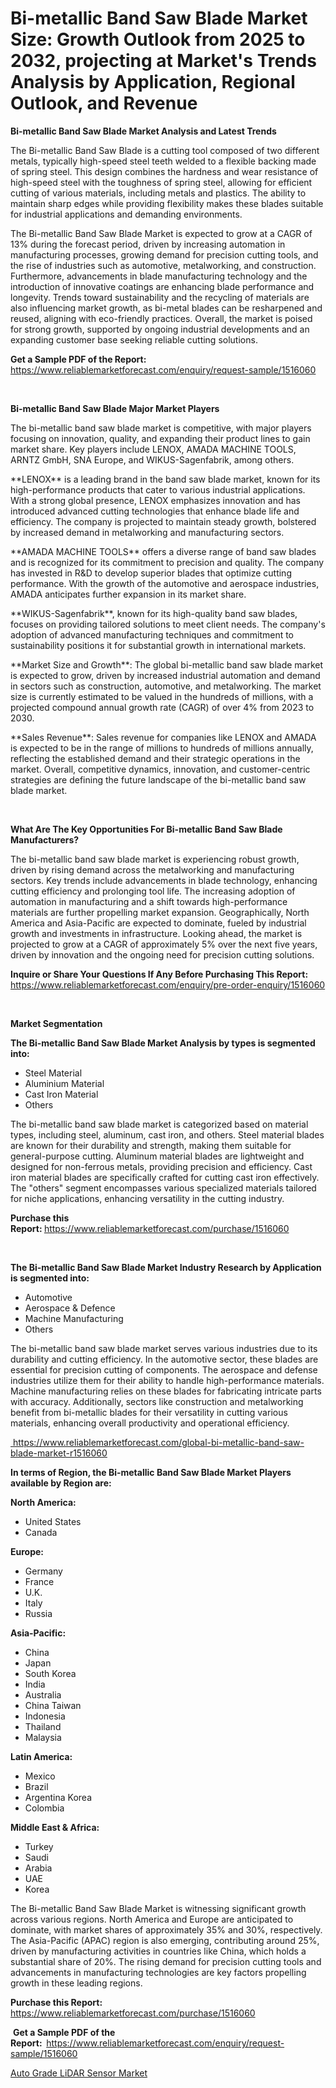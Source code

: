 <p><h1>Bi-metallic Band Saw Blade Market Size: Growth Outlook from 2025 to 2032, projecting at Market's Trends Analysis by Application, Regional Outlook, and Revenue</h1></p><p><strong>Bi-metallic Band Saw Blade Market Analysis and Latest Trends</strong></p>
<p><p>The Bi-metallic Band Saw Blade is a cutting tool composed of two different metals, typically high-speed steel teeth welded to a flexible backing made of spring steel. This design combines the hardness and wear resistance of high-speed steel with the toughness of spring steel, allowing for efficient cutting of various materials, including metals and plastics. The ability to maintain sharp edges while providing flexibility makes these blades suitable for industrial applications and demanding environments.</p><p>The Bi-metallic Band Saw Blade Market is expected to grow at a CAGR of 13% during the forecast period, driven by increasing automation in manufacturing processes, growing demand for precision cutting tools, and the rise of industries such as automotive, metalworking, and construction. Furthermore, advancements in blade manufacturing technology and the introduction of innovative coatings are enhancing blade performance and longevity. Trends toward sustainability and the recycling of materials are also influencing market growth, as bi-metal blades can be resharpened and reused, aligning with eco-friendly practices. Overall, the market is poised for strong growth, supported by ongoing industrial developments and an expanding customer base seeking reliable cutting solutions.</p></p>
<p><strong>Get a Sample PDF of the Report:&nbsp;</strong> <a href="https://www.reliablemarketforecast.com/enquiry/request-sample/1516060?utm_campaign=3049&utm_medium=2&utm_source=Github&utm_content=ia&utm_term=29032025&utm_id=bi-metallic-band-saw-blade">https://www.reliablemarketforecast.com/enquiry/request-sample/1516060</a></p>
<p>&nbsp;</p>
<p><strong>Bi-metallic Band Saw Blade Major Market Players</strong></p>
<p><p>The bi-metallic band saw blade market is competitive, with major players focusing on innovation, quality, and expanding their product lines to gain market share. Key players include LENOX, AMADA MACHINE TOOLS, ARNTZ GmbH, SNA Europe, and WIKUS-Sagenfabrik, among others.</p><p>**LENOX** is a leading brand in the band saw blade market, known for its high-performance products that cater to various industrial applications. With a strong global presence, LENOX emphasizes innovation and has introduced advanced cutting technologies that enhance blade life and efficiency. The company is projected to maintain steady growth, bolstered by increased demand in metalworking and manufacturing sectors.</p><p>**AMADA MACHINE TOOLS** offers a diverse range of band saw blades and is recognized for its commitment to precision and quality. The company has invested in R&D to develop superior blades that optimize cutting performance. With the growth of the automotive and aerospace industries, AMADA anticipates further expansion in its market share.</p><p>**WIKUS-Sagenfabrik**, known for its high-quality band saw blades, focuses on providing tailored solutions to meet client needs. The company's adoption of advanced manufacturing techniques and commitment to sustainability positions it for substantial growth in international markets.</p><p>**Market Size and Growth**: The global bi-metallic band saw blade market is expected to grow, driven by increased industrial automation and demand in sectors such as construction, automotive, and metalworking. The market size is currently estimated to be valued in the hundreds of millions, with a projected compound annual growth rate (CAGR) of over 4% from 2023 to 2030.</p><p>**Sales Revenue**: Sales revenue for companies like LENOX and AMADA is expected to be in the range of millions to hundreds of millions annually, reflecting the established demand and their strategic operations in the market. Overall, competitive dynamics, innovation, and customer-centric strategies are defining the future landscape of the bi-metallic band saw blade market.</p></p>
<p>&nbsp;</p>
<p><strong>What Are The Key Opportunities For Bi-metallic Band Saw Blade Manufacturers?</strong></p>
<p><p>The bi-metallic band saw blade market is experiencing robust growth, driven by rising demand across the metalworking and manufacturing sectors. Key trends include advancements in blade technology, enhancing cutting efficiency and prolonging tool life. The increasing adoption of automation in manufacturing and a shift towards high-performance materials are further propelling market expansion. Geographically, North America and Asia-Pacific are expected to dominate, fueled by industrial growth and investments in infrastructure. Looking ahead, the market is projected to grow at a CAGR of approximately 5% over the next five years, driven by innovation and the ongoing need for precision cutting solutions.</p></p>
<p><strong>Inquire or Share Your Questions If Any Before Purchasing This Report:</strong> <a href="https://www.reliablemarketforecast.com/enquiry/pre-order-enquiry/1516060?utm_campaign=3049&utm_medium=2&utm_source=Github&utm_content=ia&utm_term=29032025&utm_id=bi-metallic-band-saw-blade">https://www.reliablemarketforecast.com/enquiry/pre-order-enquiry/1516060</a></p>
<p>&nbsp;</p>
<p><strong>Market Segmentation</strong></p>
<p><strong>The Bi-metallic Band Saw Blade Market Analysis by types is segmented into:</strong></p>
<p><ul><li>Steel Material</li><li>Aluminium Material</li><li>Cast Iron Material</li><li>Others</li></ul></p>
<p><p>The bi-metallic band saw blade market is categorized based on material types, including steel, aluminum, cast iron, and others. Steel material blades are known for their durability and strength, making them suitable for general-purpose cutting. Aluminum material blades are lightweight and designed for non-ferrous metals, providing precision and efficiency. Cast iron material blades are specifically crafted for cutting cast iron effectively. The "others" segment encompasses various specialized materials tailored for niche applications, enhancing versatility in the cutting industry.</p></p>
<p><strong>Purchase this Report:&nbsp;</strong><a href="https://www.reliablemarketforecast.com/purchase/1516060?utm_campaign=3049&utm_medium=2&utm_source=Github&utm_content=ia&utm_term=29032025&utm_id=bi-metallic-band-saw-blade">https://www.reliablemarketforecast.com/purchase/1516060</a></p>
<p>&nbsp;</p>
<p><strong>The Bi-metallic Band Saw Blade Market Industry Research by Application is segmented into:</strong></p>
<p><ul><li>Automotive</li><li>Aerospace & Defence</li><li>Machine Manufacturing</li><li>Others</li></ul></p>
<p><p>The bi-metallic band saw blade market serves various industries due to its durability and cutting efficiency. In the automotive sector, these blades are essential for precision cutting of components. The aerospace and defense industries utilize them for their ability to handle high-performance materials. Machine manufacturing relies on these blades for fabricating intricate parts with accuracy. Additionally, sectors like construction and metalworking benefit from bi-metallic blades for their versatility in cutting various materials, enhancing overall productivity and operational efficiency.</p></p>
<p><a href="https://www.reliablemarketforecast.com/global-bi-metallic-band-saw-blade-market-r1516060?utm_campaign=3049&utm_medium=2&utm_source=Github&utm_content=ia&utm_term=29032025&utm_id=bi-metallic-band-saw-blade">&nbsp;https://www.reliablemarketforecast.com/global-bi-metallic-band-saw-blade-market-r1516060</a></p>
<p><strong>In terms of Region, the Bi-metallic Band Saw Blade Market Players available by Region are:</strong></p>
<p>
    <p> <strong> North America: </strong>
        <ul>
            <li>United States</li>
            <li>Canada</li>
        </ul>
        </p> 
    <p> <strong> Europe: </strong>
        <ul>
            <li>Germany</li>
            <li>France</li>
            <li>U.K.</li>
            <li>Italy</li>
            <li>Russia</li>
        </ul>
        </p> 
    <p> <strong> Asia-Pacific: </strong>
        <ul>
            <li>China</li>
            <li>Japan</li>
            <li>South Korea</li>
            <li>India</li>
            <li>Australia</li>
            <li>China Taiwan</li>
            <li>Indonesia</li>
            <li>Thailand</li>
            <li>Malaysia</li>
        </ul>
        </p> 
    <p> <strong> Latin America: </strong>
        <ul>
            <li>Mexico</li>
            <li>Brazil</li>
            <li>Argentina Korea</li>
            <li>Colombia</li>
        </ul>
        </p> 
    <p> <strong> Middle East & Africa: </strong>
        <ul>
            <li>Turkey</li>
            <li>Saudi</li>
            <li>Arabia</li>
            <li>UAE</li>
            <li>Korea</li>
        </ul>
    </p>
    </p>
<p><p>The Bi-metallic Band Saw Blade Market is witnessing significant growth across various regions. North America and Europe are anticipated to dominate, with market shares of approximately 35% and 30%, respectively. The Asia-Pacific (APAC) region is also emerging, contributing around 25%, driven by manufacturing activities in countries like China, which holds a substantial share of 20%. The rising demand for precision cutting tools and advancements in manufacturing technologies are key factors propelling growth in these leading regions.</p></p>
<p><strong>Purchase this Report: </strong><a href="https://www.reliablemarketforecast.com/purchase/1516060?utm_campaign=3049&utm_medium=2&utm_source=Github&utm_content=ia&utm_term=29032025&utm_id=bi-metallic-band-saw-blade">https://www.reliablemarketforecast.com/purchase/1516060</a></p>
<p>&nbsp;<strong>Get a Sample PDF of the Report:&nbsp;&nbsp;</strong><a href="https://www.reliablemarketforecast.com/enquiry/request-sample/1516060?utm_campaign=3049&utm_medium=2&utm_source=Github&utm_content=ia&utm_term=29032025&utm_id=bi-metallic-band-saw-blade">https://www.reliablemarketforecast.com/enquiry/request-sample/1516060</a></p>
<p><strong></strong></p>
<p><p><a href="https://github.com/briandahm87/Market-Research-Report-List-1/blob/main/auto-grade-lidar-sensor-market.md?utm_campaign=3049&utm_medium=2&utm_source=Github&utm_content=ia&utm_term=29032025&utm_id=bi-metallic-band-saw-blade">Auto Grade LiDAR Sensor Market</a></p></p>